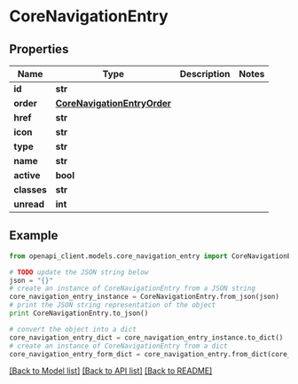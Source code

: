 # CoreNavigationEntry


## Properties
Name | Type | Description | Notes
------------ | ------------- | ------------- | -------------
**id** | **str** |  | 
**order** | [**CoreNavigationEntryOrder**](CoreNavigationEntryOrder.md) |  | 
**href** | **str** |  | 
**icon** | **str** |  | 
**type** | **str** |  | 
**name** | **str** |  | 
**active** | **bool** |  | 
**classes** | **str** |  | 
**unread** | **int** |  | 

## Example

```python
from openapi_client.models.core_navigation_entry import CoreNavigationEntry

# TODO update the JSON string below
json = "{}"
# create an instance of CoreNavigationEntry from a JSON string
core_navigation_entry_instance = CoreNavigationEntry.from_json(json)
# print the JSON string representation of the object
print CoreNavigationEntry.to_json()

# convert the object into a dict
core_navigation_entry_dict = core_navigation_entry_instance.to_dict()
# create an instance of CoreNavigationEntry from a dict
core_navigation_entry_form_dict = core_navigation_entry.from_dict(core_navigation_entry_dict)
```
[[Back to Model list]](../README.md#documentation-for-models) [[Back to API list]](../README.md#documentation-for-api-endpoints) [[Back to README]](../README.md)


